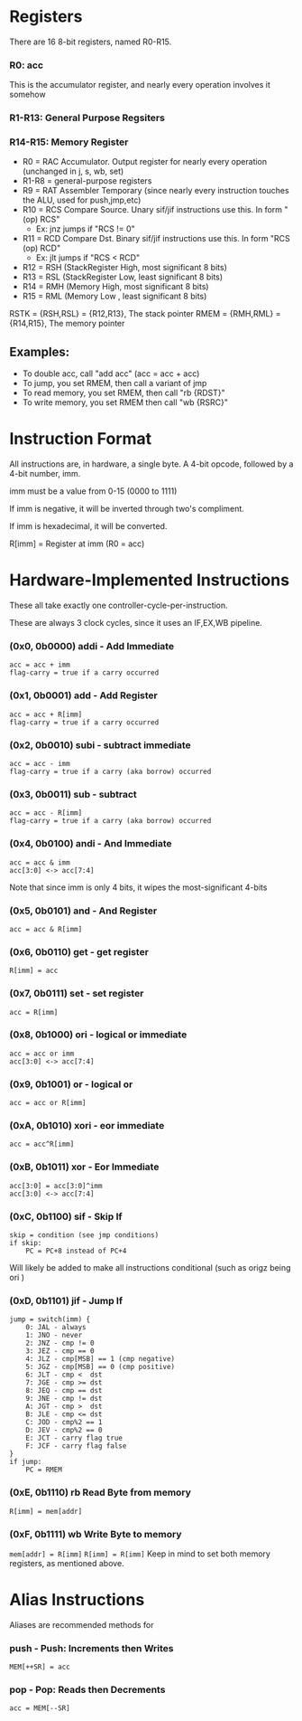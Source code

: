 # Registers

There are 16 8-bit registers, named R0-R15.

### R0: acc

This is the accumulator register, and nearly every operation involves it somehow

### R1-R13: General Purpose Regsiters

### R14-R15: Memory Register
- R0    = RAC Accumulator. Output register for nearly every operation (unchanged in j, s, wb, set)
- R1-R8 = general-purpose registers
- R9    = RAT Assembler Temporary (since nearly every instruction touches the ALU, used for push,jmp,etc)
- R10   = RCS Compare Source. Unary sif/jif instructions use this. In form "(op) RCS"
  - Ex: jnz jumps if "RCS != 0"
- R11   = RCD Compare Dst. Binary sif/jif instructions use this. In form "RCS (op) RCD"
  - Ex: jlt jumps if "RCS < RCD" 
- R12   = RSH (StackRegister High, most significant 8 bits)
- R13   = RSL (StackRegister Low, least significant 8 bits)
- R14   = RMH (Memory High, most  significant 8 bits)
- R15   = RML (Memory Low , least significant 8 bits)

RSTK = {RSH,RSL} = {R12,R13}, The stack pointer
RMEM = {RMH,RML} = {R14,R15}, The memory pointer

## Examples:
- To double acc, call "add acc" (acc = acc + acc)
- To jump, you set RMEM, then call a variant of jmp
- To read memory, you set RMEM, then call "rb {RDST}"
- To write memory, you set RMEM then call "wb {RSRC}"

# Instruction Format
All instructions are, in hardware, a single byte. A 4-bit opcode, followed by a 4-bit number, imm.

imm must be a value from 0-15 (0000 to 1111)

If imm is negative, it will be inverted through two's compliment.

If imm is hexadecimal, it will be converted.

R[imm] = Register at imm (R0 = acc)

# Hardware-Implemented Instructions

These all take exactly one controller-cycle-per-instruction.

These are always 3 clock cycles, since it uses an IF,EX,WB pipeline.

### (0x0, 0b0000) addi - Add Immediate 
```
acc = acc + imm
flag-carry = true if a carry occurred
```
### (0x1, 0b0001) add - Add Register 
```
acc = acc + R[imm]
flag-carry = true if a carry occurred
```
### (0x2, 0b0010) subi - subtract immediate
```
acc = acc - imm
flag-carry = true if a carry (aka borrow) occurred
```
### (0x3, 0b0011) sub - subtract
```
acc = acc - R[imm]
flag-carry = true if a carry (aka borrow) occurred
```
### (0x4, 0b0100) andi - And Immediate 
```
acc = acc & imm
acc[3:0] <-> acc[7:4]
```
Note that since imm is only 4 bits, it wipes the most-significant 4-bits
### (0x5, 0b0101) and - And Register
```acc = acc & R[imm]```
### (0x6, 0b0110) get - get register
```R[imm] = acc```
### (0x7, 0b0111) set - set register
```acc = R[imm]```
### (0x8, 0b1000) ori - logical or immediate
```
acc = acc or imm
acc[3:0] <-> acc[7:4]
```
### (0x9, 0b1001) or - logical or
```acc = acc or R[imm]```
### (0xA, 0b1010) xori - eor immediate
```acc = acc^R[imm]```
### (0xB, 0b1011) xor - Eor Immediate
```
acc[3:0] = acc[3:0]^imm
acc[3:0] <-> acc[7:4]
```
### (0xC, 0b1100) sif - Skip If
```
skip = condition (see jmp conditions)
if skip:
    PC = PC+8 instead of PC+4
```
Will likely be added to make all instructions conditional (such as origz being ori )
### (0xD, 0b1101) jif - Jump If
```
jump = switch(imm) {
    0: JAL - always
    1: JNO - never
    2: JNZ - cmp != 0
    3: JEZ - cmp == 0
    4: JLZ - cmp[MSB] == 1 (cmp negative)
    5: JGZ - cmp[MSB] == 0 (cmp positive) 
    6: JLT - cmp <  dst
    7: JGE - cmp >= dst
    8: JEQ - cmp == dst
    9: JNE - cmp != dst
    A: JGT - cmp >  dst
    B: JLE - cmp <= dst
    C: JOD - cmp%2 == 1
    D: JEV - cmp%2 == 0
    E: JCT - carry flag true
    F: JCF - carry flag false
}
if jump:
    PC = RMEM
```
### (0xE, 0b1110) rb Read Byte from memory
```R[imm] = mem[addr]```
### (0xF, 0b1111) wb Write Byte to memory
```mem[addr] = R[imm]```
```R[imm] = R[imm]```
Keep in mind to set both memory registers, as mentioned above.

# Alias Instructions

Aliases are recommended methods for 

### push - Push: Increments then Writes
```MEM[++SR] = acc```

### pop - Pop: Reads then Decrements
```acc = MEM[--SR]```